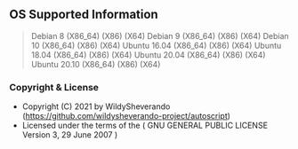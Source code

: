 
## OS Supported Information

> Debian 8 (X86_64) (X86) (X64)
> Debian 9 (X86_64) (X86) (X64)
> Debian 10 (X86_64) (X86) (X64)
> Ubuntu 16.04 (X86_64) (X86) (X64)
> Ubuntu 18.04 (X86_64) (X86) (X64)
> Ubuntu 20.04 (X86_64) (X86) (X64)
> Ubuntu 20.10 (X86_64) (X86) (X64)

### Copyright & License 

* Copyright (C) 2021 by WildySheverando (https://github.com/wildysheverando-project/autoscript) 
* Licensed under the terms of the ( GNU GENERAL PUBLIC LICENSE Version 3, 29 June 2007 )
